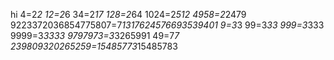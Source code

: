 hi
4=2*2
12=2*6
34=2*17
128=2*64
1024=2*512
4958=2*2479
9223372036854775807=7*1317624576693539401
9=3*3
99=3*33
999=3*333
9999=3*3333
9797973=3*3265991
49=7*7
239809320265259=15485773*15485783